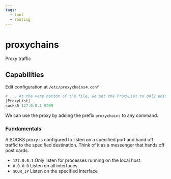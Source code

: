 ```yaml
---
tags:
  - tool
  - routing
---
```

# proxychains

Proxy traffic

## Capabilities

Edit configuration at `/etc/proxychains4.conf`

```powershell
# ... At the very bottom of the file, we set the ProxyList to only point to port 9999.
[ProxyList]
socks5 127.0.0.1 9999
```

We can use the proxy by adding the prefix `proxychains` to any command.

### Fundamentals

A SOCKS proxy is configured to listen on a specified port and hand off traffic to the specified destination. Think of it as a messenger that hands off post cards.

- `127.0.0.1` Only listen for processes running on the local host
- `0.0.0.0` Listen on all interfaces
- `$OUR_IP` Listen on the specified interface
